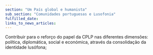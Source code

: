 ```yaml
---
section: "Um País global e humanista"
sub_section: "Comunidades portuguesas e Lusofonia"
fulfilled_date:
links_to_news_articles:
---
```


Contribuir para o reforço do papel da CPLP nas diferentes dimensões: política, diplomática, social e económica, através da consolidação da identidade lusófona;